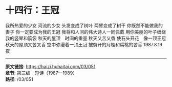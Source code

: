 # 十四行：王冠

我所热爱的少女
河流的少女
头发变成了树叶
两臂变成了树干
你既然不能做我的妻子
你一定要成为我的王冠
我将和人间的伟大诗人一同佩戴
用你美丽的叶子缠绕我的竖琴和箭袋
秋天的屋顶　时间的重量
秋天又苦又香
使石头开花　像一顶王冠
秋天的屋顶又苦又香
空中弥漫着一顶王冠
被劈开的月桂和扁桃的苦香
1987.8.19夜

---

**原文链接**: https://haizi.huhaitai.com/03/051  
**章节**: 第三编　短诗（1987—1989）  
**路径**: /03/051

